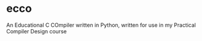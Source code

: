 # ecco
An Educational C COmpiler written in Python, written for use in my Practical Compiler Design course
